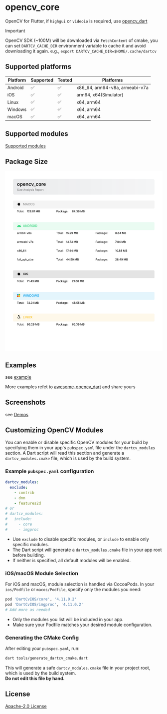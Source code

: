 # opencv_core

OpenCV for Flutter, if `highgui` or `videoio` is required, use [opencv_dart](https://pub.dev/packages/opencv_dart)

> [!IMPORTANT]
>
> OpenCV SDK (~100M) will be downloaded via `FetchContent` of cmake, you can
> set `DARTCV_CACHE_DIR` environment variable to cache it and avoid downloading it again.
> e.g., `export DARTCV_CACHE_DIR=$HOME/.cache/dartcv`

## Supported platforms

| Platform | Supported          | Tested             | Platforms                      |
| -------- | ------------------ | ------------------ | ------------------------------ |
| Android  | :white_check_mark: | :white_check_mark: | x86_64, arm64-v8a, armeabi-v7a |
| iOS      | :white_check_mark: | :white_check_mark: | arm64, x64(Simulator)          |
| Linux    | :white_check_mark: | :white_check_mark: | x64, arm64                     |
| Windows  | :white_check_mark: | :white_check_mark: | x64, arm64                     |
| macOS    | :white_check_mark: | :white_check_mark: | x64, arm64                     |

## Supported modules

[Supported modules](https://github.com/rainyl/opencv_dart?tab=readme-ov-file#status)

## Package Size

![opencv_dart_size_report](images/opencv_core_size_report.svg)

## Examples

see [example](https://github.com/rainyl/opencv_dart/tree/main/packages/opencv_core/example)

More examples refet to [awesome-opencv_dart](https://github.com/rainyl/awesome-opencv_dart) and share yours

## Screenshots

see [Demos](https://github.com/rainyl/opencv_dart?tab=readme-ov-file#Demos)

## Customizing OpenCV Modules

You can enable or disable specific OpenCV modules for your build by specifying them in your app's `pubspec.yaml` file under the `dartcv_modules` section. A Dart script will read this section and generate a `dartcv_modules.cmake` file, which is used by the build system.

### Example `pubspec.yaml` configuration

```yaml
dartcv_modules:
  exclude:
    - contrib
    - dnn
    - features2d
# or
# dartcv_modules:
#   include:
#     - core
#     - imgproc
```

- Use `exclude` to disable specific modules, or `include` to enable only specific modules.
- The Dart script will generate a `dartcv_modules.cmake` file in your app root before building.
- If neither is specified, all default modules will be enabled.

### iOS/macOS Module Selection

For iOS and macOS, module selection is handled via CocoaPods. In your `ios/Podfile` or `macos/Podfile`, specify only the modules you need:

```ruby
pod 'DartCvIOS/core', '4.11.0.2'
pod 'DartCvIOS/imgproc', '4.11.0.2'
# Add more as needed
```

- Only the modules you list will be included in your app.
- Make sure your Podfile matches your desired module configuration.

### Generating the CMake Config

After editing your `pubspec.yaml`, run:

```sh
dart tools/generate_dartcv_cmake.dart
```

This will generate a safe `dartcv_modules.cmake` file in your project root, which is used by the build system.  
**Do not edit this file by hand.**

## License

[Apache-2.0 License](LICENSE)
